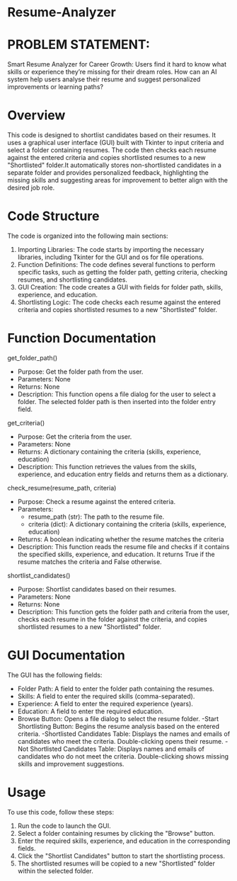 # Resume-Analyzer
# PROBLEM STATEMENT:
Smart Resume Analyzer for Career Growth: Users find it hard to know what skills or experience they’re missing for their dream roles.
How can an AI system help users analyse their resume and suggest personalized improvements or learning paths?                                              

# Overview
This code is designed to shortlist candidates based on their resumes. It uses a graphical user interface (GUI) built with Tkinter to input criteria and select a folder containing resumes. The code then checks each resume against the entered criteria and copies shortlisted resumes to a new "Shortlisted" folder.It automatically stores non-shortlisted candidates in a separate folder and provides personalized feedback, highlighting the missing skills and suggesting areas for improvement to better align with the desired job role.

# Code Structure

The code is organized into the following main sections:
1. Importing Libraries: The code starts by importing the necessary libraries, including Tkinter for the GUI and os for file operations.
2. Function Definitions: The code defines several functions to perform specific tasks, such as getting the folder path, getting criteria, checking resumes, and shortlisting candidates.
3. GUI Creation: The code creates a GUI with fields for folder path, skills, experience, and education.
4. Shortlisting Logic: The code checks each resume against the entered criteria and copies shortlisted resumes to a new "Shortlisted" folder.

# Function Documentation
get_folder_path()
- Purpose: Get the folder path from the user.
- Parameters: None
- Returns: None
- Description: This function opens a file dialog for the user to select a folder. The selected folder path is then inserted into the folder entry field.

get_criteria()
- Purpose: Get the criteria from the user.
- Parameters: None
- Returns: A dictionary containing the criteria (skills, experience, education)
- Description: This function retrieves the values from the skills, experience, and education entry fields and returns them as a dictionary.

check_resume(resume_path, criteria)
- Purpose: Check a resume against the entered criteria.
- Parameters:
    - resume_path (str): The path to the resume file.
    - criteria (dict): A dictionary containing the criteria (skills, experience, education)
- Returns: A boolean indicating whether the resume matches the criteria
- Description: This function reads the resume file and checks if it contains the specified skills, experience, and education. It returns True if the resume matches the criteria and False otherwise.

shortlist_candidates()
- Purpose: Shortlist candidates based on their resumes.
- Parameters: None
- Returns: None
- Description: This function gets the folder path and criteria from the user, checks each resume in the folder against the criteria, and copies shortlisted resumes to a new "Shortlisted" folder.

# GUI Documentation
The GUI has the following fields:

- Folder Path: A field to enter the folder path containing the resumes.
- Skills: A field to enter the required skills (comma-separated).
- Experience: A field to enter the required experience (years).
- Education: A field to enter the required education.
- Browse Button: Opens a file dialog to select the resume folder.
-Start Shortlisting Button: Begins the resume analysis based on the entered criteria.
-Shortlisted Candidates Table: Displays the names and emails of candidates who meet the criteria. Double-clicking opens their resume.
-Not Shortlisted Candidates Table: Displays names and emails of candidates who do not meet the criteria. Double-clicking shows missing skills and improvement suggestions.

# Usage
To use this code, follow these steps:

1. Run the code to launch the GUI.
2. Select a folder containing resumes by clicking the "Browse" button.
3. Enter the required skills, experience, and education in the corresponding fields.
4. Click the "Shortlist Candidates" button to start the shortlisting process.
5. The shortlisted resumes will be copied to a new "Shortlisted" folder within the selected folder.
